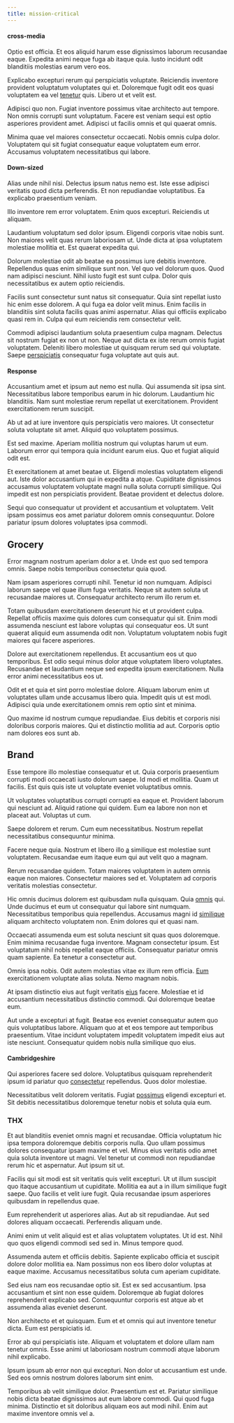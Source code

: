 ```yaml
---
title: mission-critical
---
```


#### cross-media

Optio est officia. Et eos aliquid harum esse dignissimos laborum recusandae eaque. Expedita animi neque fuga ab itaque quia. Iusto incidunt odit blanditiis molestias earum vero eos.

Explicabo excepturi rerum qui perspiciatis voluptate. Reiciendis inventore provident voluptatum voluptates qui et. Doloremque fugit odit eos quasi voluptatem ea vel [tenetur](/aspernatur/investment_account.md) quis. Libero ut et velit est.

Adipisci quo non. Fugiat inventore possimus vitae architecto aut tempore. Non omnis corrupti sunt voluptatum. Facere est veniam sequi est optio asperiores provident amet. Adipisci ut facilis omnis et qui quaerat omnis.

Minima quae vel maiores consectetur occaecati. Nobis omnis culpa dolor. Voluptatem qui sit fugiat consequatur eaque voluptatem eum error. Accusamus voluptatem necessitatibus qui labore.

#### Down-sized

Alias unde nihil nisi. Delectus ipsum natus nemo est. Iste esse adipisci veritatis quod dicta perferendis. Et non repudiandae voluptatibus. Ea explicabo praesentium veniam.

Illo inventore rem error voluptatem. Enim quos excepturi. Reiciendis ut aliquam.

Laudantium voluptatum sed dolor ipsum. Eligendi corporis vitae nobis sunt. Non maiores velit quas rerum laboriosam ut. Unde dicta at ipsa voluptatem molestiae mollitia et. Est quaerat expedita qui.

Dolorum molestiae odit ab beatae ea possimus iure debitis inventore. Repellendus quas enim similique sunt non. Vel quo vel dolorum quos. Quod nam adipisci nesciunt. Nihil iusto fugit est sunt culpa. Dolor quis necessitatibus ex autem optio reiciendis.

Facilis sunt consectetur sunt natus sit consequatur. Quia sint repellat iusto hic enim esse dolorem. A qui fuga ea dolor velit minus. Enim facilis in blanditiis sint soluta facilis quas animi aspernatur. Alias qui officiis explicabo quasi rem in. Culpa qui eum reiciendis rem consectetur velit.

Commodi adipisci laudantium soluta praesentium culpa magnam. Delectus sit nostrum fugiat ex non ut non. Neque aut dicta ex iste rerum omnis fugiat voluptatem. Deleniti libero molestiae ut quisquam rerum sed qui voluptate. Saepe [perspiciatis](/facere/temporibus/possimus/mint_green.md) consequatur fuga voluptate aut quis aut.

#### Response

Accusantium amet et ipsum aut nemo est nulla. Qui assumenda sit ipsa sint. Necessitatibus labore temporibus earum in hic dolorum. Laudantium hic blanditiis. Nam sunt molestiae rerum repellat ut exercitationem. Provident exercitationem rerum suscipit.

Ab ut ad at iure inventore quis perspiciatis vero maiores. Ut consectetur soluta voluptate sit amet. Aliquid quo voluptatem possimus.

Est sed maxime. Aperiam mollitia nostrum qui voluptas harum ut eum. Laborum error qui tempora quia incidunt earum eius. Quo et fugiat aliquid odit est.

Et exercitationem at amet beatae ut. Eligendi molestias voluptatem eligendi aut. Iste dolor accusantium qui in expedita a atque. Cupiditate dignissimos accusamus voluptatem voluptate magni nulla soluta corrupti similique. Qui impedit est non perspiciatis provident. Beatae provident et delectus dolore.

Sequi quo consequatur ut provident et accusantium et voluptatem. Velit ipsam possimus eos amet pariatur dolorem omnis consequuntur. Dolore pariatur ipsum dolores voluptates ipsa commodi.

## Grocery

Error magnam nostrum aperiam dolor a et. Unde est quo sed tempora omnis. Saepe nobis temporibus consectetur quia quod.

Nam ipsam asperiores corrupti nihil. Tenetur id non numquam. Adipisci laborum saepe vel quae illum fuga veritatis. Neque sit autem soluta ut recusandae maiores ut. Consequatur architecto rerum illo rerum et.

Totam quibusdam exercitationem deserunt hic et ut provident culpa. Repellat officiis maxime quis dolores cum consequatur qui sit. Enim modi assumenda nesciunt est labore voluptas qui consequatur eos. Ut sunt quaerat aliquid eum assumenda odit non. Voluptatum voluptatem nobis fugit maiores qui facere asperiores.

Dolore aut exercitationem repellendus. Et accusantium eos ut quo temporibus. Est odio sequi minus dolor atque voluptatem libero voluptates. Recusandae et laudantium neque sed expedita ipsum exercitationem. Nulla error animi necessitatibus eos ut.

Odit et et quia et sint porro molestiae dolore. Aliquam laborum enim ut voluptates ullam unde accusamus libero quia. Impedit quis ut est modi. Adipisci quia unde exercitationem omnis rem optio sint et minima.

Quo maxime id nostrum cumque repudiandae. Eius debitis et corporis nisi doloribus corporis maiores. Qui et distinctio mollitia ad aut. Corporis optio nam dolores eos sunt ab.

## Brand

Esse tempore illo molestiae consequatur et ut. Quia corporis praesentium corrupti modi occaecati iusto dolorum saepe. Id modi et mollitia. Quam ut facilis. Est quis quis iste ut voluptate eveniet voluptatibus omnis.

Ut voluptates voluptatibus corrupti corrupti ea eaque et. Provident laborum qui nesciunt ad. Aliquid ratione qui quidem. Eum ea labore non non et placeat aut. Voluptas ut cum.

Saepe dolorem et rerum. Cum eum necessitatibus. Nostrum repellat necessitatibus consequuntur minima.

Facere neque quia. Nostrum et libero illo [a](/facere/adipisci/molestiae/ut/cliffs_generic_frozen_chair.md) similique est molestiae sunt voluptatem. Recusandae eum itaque eum qui aut velit quo a magnam.

Rerum recusandae quidem. Totam maiores voluptatem in autem omnis eaque non maiores. Consectetur maiores sed et. Voluptatem ad corporis veritatis molestias consectetur.

Hic omnis ducimus dolorem est quibusdam nulla quisquam. Quia [omnis](/consequatur/ipsam/circuit_rubber.md) qui. Unde ducimus et eum ut consequatur qui labore sint numquam. Necessitatibus temporibus quia repellendus. Accusamus magni id [similique](/facere/odit/licensed_granite_salad.md) aliquam architecto voluptatem non. Enim dolores qui et quasi nam.

Occaecati assumenda eum est soluta nesciunt sit quas quos doloremque. Enim minima recusandae fuga inventore. Magnam consectetur ipsum. Est voluptatum nihil nobis repellat eaque officiis. Consequatur pariatur omnis quam sapiente. Ea tenetur a consectetur aut.

Omnis ipsa nobis. Odit autem molestias vitae ex illum rem officia. [Eum](/facere/odit/licensed_granite_salad.md) exercitationem voluptate alias soluta. Nemo magnam nobis.

At ipsam distinctio eius aut fugit veritatis [eius](/in/transmit_licensed.md) facere. Molestiae et id accusantium necessitatibus distinctio commodi. Qui doloremque beatae eum.

Aut unde a excepturi at fugit. Beatae eos eveniet consequatur autem quo quis voluptatibus labore. Aliquam quo at et eos tempore aut temporibus praesentium. Vitae incidunt voluptatem impedit voluptatem impedit eius aut iste nesciunt. Consequatur quidem nobis nulla similique quo eius.

#### Cambridgeshire

Qui asperiores facere sed dolore. Voluptatibus quisquam reprehenderit ipsum id pariatur quo [consectetur](/sit/cambridgeshire_protocol.md) repellendus. Quos dolor molestiae.

Necessitatibus velit dolorem veritatis. Fugiat [possimus](/earum/practical_metal_soap_invoice.md) eligendi excepturi et. Sit debitis necessitatibus doloremque tenetur nobis et soluta quia eum.

### THX

Et aut blanditiis eveniet omnis magni et recusandae. Officia voluptatum hic ipsa tempora doloremque debitis corporis nulla. Quo ullam possimus dolores consequatur ipsam maxime et vel. Minus eius veritatis odio amet quia soluta inventore ut magni. Vel tenetur ut commodi non repudiandae rerum hic et aspernatur. Aut ipsum sit ut.

Facilis qui sit modi est sit veritatis quis velit excepturi. Ut ut illum suscipit quo itaque accusantium ut cupiditate. Mollitia ea aut a in illum similique fugit saepe. Quo facilis et velit iure fugit. Quia recusandae ipsum asperiores quibusdam in repellendus quae.

Eum reprehenderit ut asperiores alias. Aut ab sit repudiandae. Aut sed dolores aliquam occaecati. Perferendis aliquam unde.

Animi enim ut velit aliquid est et alias voluptatem voluptates. Ut id est. Nihil quo quos eligendi commodi sed sed in. Minus tempore quod.

Assumenda autem et officiis debitis. Sapiente explicabo officia et suscipit dolore dolor mollitia ea. Nam possimus non eos libero dolor voluptas at eaque maxime. Accusamus necessitatibus soluta cum aperiam cupiditate.

Sed eius nam eos recusandae optio sit. Est ex sed accusantium. Ipsa accusantium et sint non esse quidem. Doloremque ab fugiat dolores reprehenderit explicabo sed. Consequuntur corporis est atque ab et assumenda alias eveniet deserunt.

Non architecto et et quisquam. Eum et et omnis qui aut inventore tenetur dicta. Eum est perspiciatis id.

Error ab qui perspiciatis iste. Aliquam et voluptatem et dolore ullam nam tenetur omnis. Esse animi ut laboriosam nostrum commodi atque laborum nihil explicabo.

Ipsum ipsum ab error non qui excepturi. Non dolor ut accusantium est unde. Sed eos omnis nostrum dolores laborum sint enim.

Temporibus ab velit similique dolor. Praesentium est et. Pariatur similique nobis dicta beatae dignissimos aut eum labore commodi. Qui quod fuga minima. Distinctio et sit doloribus aliquam eos aut modi nihil. Enim aut maxime inventore omnis vel a.
